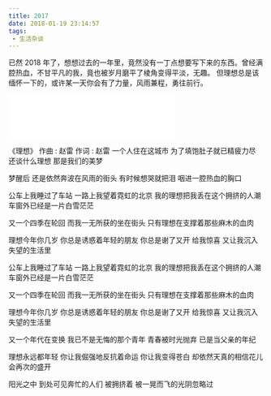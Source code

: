 ```yaml
---
title: 2017
date: 2018-01-19 23:14:57
tags:
 - 生活杂谈
---
```

已然 2018 年了，想想过去的一年里，竟然没有一丁点想要写下来的东西。曾经满腔热血，不甘平凡的我，竟也被岁月磨平了棱角变得平淡，无趣。
但理想总是该缅怀一下的，或许某一天你会有了力量，风雨兼程，勇往前行。

<iframe frameborder="no" border="0" marginwidth="0" marginheight="0" width=330 height=86 src="//music.163.com/outchain/player?type=2&id=29567189&auto=1&height=66"></iframe>

<!-- more -->

《理想》
作曲 : 赵雷
作词 : 赵雷
一个人住在这城市
为了填饱肚子就已精疲力尽
还谈什么理想
那是我们的美梦

梦醒后 还是依然奔波在风雨的街头
有时候想哭就把泪 咽进一腔热血的胸口

公车上我睡过了车站
一路上我望着霓虹的北京
我的理想把我丢在这个拥挤的人潮
车窗外已经是一片白雪茫茫

又一个四季在轮回
而我一无所获的坐在街头
只有理想在支撑着那些麻木的血肉

理想今年你几岁
你总是诱惑着年轻的朋友
你总是谢了又开 给我惊喜
又让我沉入失望的生活里

公车上我睡过了车站
一路上我望着霓虹的北京
我的理想把我丢在这个拥挤的人潮
车窗外已经是一片白雪茫茫

又一个四季在轮回
而我一无所获的坐在街头
只有理想在支撑着那些麻木的血肉

理想今年你几岁
你总是诱惑着年轻的朋友
你总是谢了又开 给我惊喜
又让我沉入失望的生活里

又一个年代在变换
我已不是无悔的那个青年
青春被时光抛弃
已是当父亲的年纪

理想永远都年轻
你让我倔强地反抗着命运
你让我变得苍白
却依然天真的相信花儿会再次的盛开

阳光之中 到处可见奔忙的人们
被拥挤着 被一晃而飞的光阴忽略过
